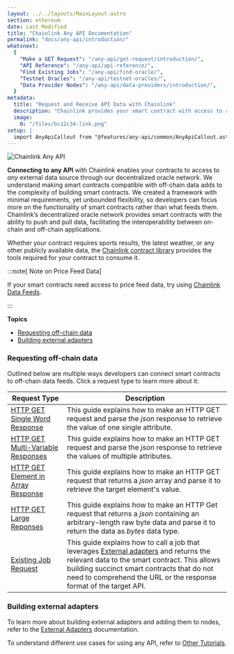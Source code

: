 ```yaml
---
layout: ../../layouts/MainLayout.astro
section: ethereum
date: Last Modified
title: "Chainlink Any API Documentation"
permalink: "docs/any-api/introduction/"
whatsnext:
  {
    "Make a GET Request": "/any-api/get-request/introduction/",
    "API Reference": "/any-api/api-reference/",
    "Find Existing Jobs": "/any-api/find-oracle/",
    "Testnet Oracles": "/any-api/testnet-oracles/",
    "Data Provider Nodes": "/any-api/data-providers/introduction/",
  }
metadata:
  title: "Request and Receive API Data with Chainlink"
  description: "Chainlink provides your smart contract with access to any external API. Learn how to integration any API into your smart contract."
  image:
    0: "/files/bc12c34-link.png"
setup: |
  import AnyApiCallout from "@features/any-api/common/AnyApiCallout.astro"
---
```


![Chainlink Any API](/files/8c35025-Request__Receive_Data.png)

**Connecting to any API** with Chainlink enables your contracts to access to _any_ external data source through our decentralized oracle network. We understand making smart contracts compatible with off-chain data adds to the complexity of building smart contracts. We created a framework with minimal requirements, yet unbounded flexibility, so developers can focus more on the functionality of smart contracts rather than what feeds them. Chainlink’s decentralized oracle network provides smart contracts with the ability to push and pull data, facilitating the interoperability between on-chain and off-chain applications.

Whether your contract requires sports results, the latest weather, or any other publicly available data, the [Chainlink contract library](https://github.com/smartcontractkit/chainlink/tree/master/contracts) provides the tools required for your contract to consume it.

<AnyApiCallout callout="prerequisites" />

:::note[ Note on Price Feed Data]

If your smart contracts need access to price feed data, try using [Chainlink Data Feeds](/data-feeds/).

:::

**Topics**

- [Requesting off-chain data](#requesting-off-chain-data)
- [Building external adapters](#building-external-adapters)

### Requesting off-chain data

Outlined below are multiple ways developers can connect smart contracts to off-chain data feeds. Click a request type to learn more about it:

| Request Type                                                                                 | Description                                                                                                                                                                                                                                                                                                         |
| -------------------------------------------------------------------------------------------- | ------------------------------------------------------------------------------------------------------------------------------------------------------------------------------------------------------------------------------------------------------------------------------------------------------------------- |
| [HTTP GET Single Word Response](/any-api/get-request/examples/single-word-response/)         | This guide explains how to make an HTTP GET request and parse the _json_ response to retrieve the value of one single attribute.                                                                                                                                                                                    |
| [HTTP GET Multi-Variable Responses](/any-api/get-request/examples/multi-variable-responses/) | This guide explains how to make an HTTP GET request and parse the _json_ response to retrieve the values of multiple attributes.                                                                                                                                                                                    |
| [HTTP GET Element in Array Response](/any-api/get-request/examples/array-response/)          | This guide explains how to make an HTTP GET request that returns a _json_ array and parse it to retrieve the target element's value.                                                                                                                                                                                |
| [HTTP GET Large Reponses](/any-api/get-request/examples/large-responses/)                    | This guide explains how to make an HTTP Get request that returns a _json_ containing an arbitrary-length raw byte data and parse it to return the data as _bytes_ data type.                                                                                                                                        |
| [Existing Job Request](/any-api/get-request/examples/existing-job-request/)                  | This guide explains how to call a job that leverages [External adapters](/chainlink-nodes/external-adapters/external-adapters/) and returns the relevant data to the smart contract. This allows building succinct smart contracts that do not need to comprehend the URL or the response format of the target API. |

### Building external adapters

To learn more about building external adapters and adding them to nodes, refer to the [External Adapters](/chainlink-nodes/external-adapters/external-adapters/) documentation.

To understand different use cases for using any API, refer to [Other Tutorials](/getting-started/other-tutorials/).
